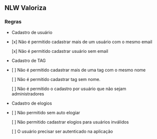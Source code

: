 ## NLW Valoriza

### Regras

- Cadastro de usuário
- 
    [x] Não é permitido cadastrar mais de um usuário com o mesmo email

    [x] Não é permitido cadastrar usuário sem email 

- Cadastro de TAG
- 
    [ ] Não é permitido cadastrar mais de uma tag com o mesmo nome

    [ ] Não é permitido cadastrar tag sem nome.

    [ ] Não é permitido o cadastro por usuário que não sejam administradores

- Cadastro de elogios
- 
    [ ] Não permitido sem auto elogiar

    [ ] Não permitido cadastrar elogios para usuários inválidos

    [ ] O usuário precisar ser autenticado na aplicação